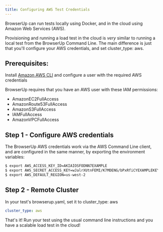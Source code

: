 ```yaml
---
title: Configuring AWS Test Credentials
---
```


BrowserUp can run tests locally using Docker, and in the cloud using Amazon
Web Services (AWS).

Provisioning and running a load test in the cloud is _very_ similar to
running a local test from the BrowserUp Command Line. The main difference is just that
you'll configure your AWS credentials, and set cluster_type: aws.


## Prerequisites:

Install [Amazon AWS CLI](https://aws.amazon.com/cli/) and configure a user with the required AWS credentials

BrowserUp requires that you have an AWS user with these IAM permissions:
* AmazonEC2FullAccess
* AmazonRoute53FullAccess
* AmazonS3FullAccess
* IAMFullAccess
* AmazonVPCFullAccess


## Step 1 - Configure AWS credentials

The BrowserUp AWS credentials work via the AWS Command Line client, and are configured in
the same manner, by exporting the environment variables:

```bash
$ export AWS_ACCESS_KEY_ID=AKIAIOSFODNN7EXAMPLE
$ export AWS_SECRET_ACCESS_KEY=wJalrXUtnFEMI/K7MDENG/bPxRfiCYEXAMPLEKEY
$ export AWS_DEFAULT_REGION=us-west-2
```

## Step 2 - Remote Cluster

In your test's browserup.yaml, set it to cluster_type: aws

```yaml
cluster_type: aws
```

That's it! Run your test using the usual command line instructions and you have a
scalable load test in the cloud!




